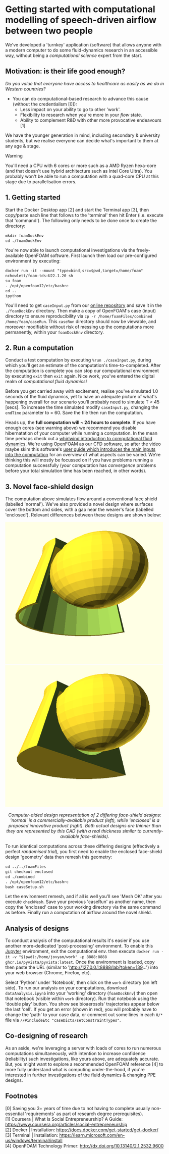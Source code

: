 # Getting started with computational modelling of speech-driven airflow between two people
We've developed a 'turnkey' application (software) that allows anyone with a modern computer to do some fluid-dynamics research in an accessible way, without being a _computational science_ expert from the start. 

## Motivation: is their life good enough?
_Do you value that everyone have access to healthcare as easily as we do in Western countries?_
 - You can do computational-based research to advance this cause (without the credentialism [0]):
   - Less impact on your ability to go to other 'work'.
   - Flexibility to research when you're more in your _flow_ state.
   - Ability to complement R&D with other more provocative endeavours [1].

We have the younger generation in mind, including secondary & university students, but we realise everyone can decide what's important to them at any age & stage.

> [!WARNING]
> You'll need a CPU with 6 cores or more such as a AMD Ryzen hexa-core (and that doesn't use hybrid architecture such as Intel Core Ultra). You probably won't be able to run a computation with a quad-core CPU at this stage due to parallelisation errors.

## 1. Getting started
Start the Docker Desktop app [2] and start the Terminal app [3], then copy/paste each line that follows to the 'terminal' then hit Enter (i.e. execute that 'command'). The following only needs to be done once to create the directory:
```
mkdir foamDockEnv
cd ./foamDockEnv
``` 

You're now able to launch computational investigations via the freely-available OpenFOAM software. First launch then load our pre-configured environment by executing:
```
docker run -it --mount "type=bind,src=$pwd,target=/home/foam" nchowlett/foam-tds:U22.1.20 sh
su foam
. /opt/openfoam12/etc/bashrc
cd ..
ipython
```
You'll need to get `caseInput.py` from our [online repository](https://github.com/TessellateDataScience/faceShieldOptimisations/tree/main/getStarted) and save it in the `./foamDockEnv` directory. Then make a copy of OpenFOAM's case (input) directory to ensure reproducibility via `cp -r /home/foamFiles/combined /home/foam/caseRun`. This `caseRun` directory should now be viewable, and moreover modifiable without risk of messing up the computations more permanently, within your `foamDockEnv` directory.

## 2. Run a computation
Conduct a test computation by executing `%run ./caseInput.py`, during which you'll get an estimate of the computation's time-to-completed. After the computation is complete you can stop our computational environment by executing `exit` then `exit` again. Nice work, you've entered the digital realm of _computational fluid dynamics_!

Before you get carried away with excitement, realise you've simulated 1.0 seconds of the fluid dynamics, yet to have an adequate picture of what's happening overall for our scenario you'll probably need to simulate T > 45 [secs]. To increase the time simulated modify `caseInput.py`, changing the `endTime` parameter to	= 60. Save the file then run the computation. 

Heads up, the **full computation will ~ 24 hours to complete**. If you have enough cores (see warning above) we recommend you disable hibernatation of your computer while running a computation. In the mean time perhaps check out a [whirlwind introduction to computational fluid dynamics](https://www.youtube.com/watch?v=EYPH6ef3dDA). We're using OpenFOAM as our CFD software, so after the video maybe skim this software's [user guide which introduces the main inputs into the computation](https://doc.cfd.direct/openfoam/user-guide-v13/cases) for an overview of what aspects can be varied. We're thinking this will mostly be focussed on if you have problems running a computation successfully (your computation has _convergence_ problems before your total simulation time has been reached, in other words).

## 3. Novel face-shield design
The computation above simulates flow around a conventional face shield (labelled 'normal'). We've also provided a novel design where surfaces cover the bottom and sides, with a gap near the wearer's face (labelled 'enclosed'). Relevant differences between these designs are shown below:

<img src="shieldNormalMod.png" width="500" height="450"/> <img src="shieldEnclosedMod.png" width="500" height="450"/> 
<p align="center"><i>
  Computer-aided design representation of 2 differing face-shield designs: 'normal' is a commercially-available product (left), while 'enclosed' is a proposed innovative product (right). Both actual designs are thinner than they are represented by this CAD (with a real thickness similar to currently-available face-shields).
</i></p>

To run identical computations across these differing designs (effectively a perfect _randomised trial_), you first need to enable the enclosed face-shield design 'geometry' data then remesh this geometry: 
```
cd ../../foamFiles  
git checkout enclosed
cd ./combined
. /opt/openfoam12/etc/bashrc
bash caseSetup.sh
```

Let the environment remesh, and if all is well you'll see 'Mesh OK' after you execute `checkMesh`. Save your previous 'caseRun' as another name, then copy the 'enclosed' case to your working directory via the same command as before. Finally run a computation of airflow around the novel shield.

## Analysis of designs
To conduct analysis of the computational results it's easier if you use another more-dedicated 'post-processing' environment. To enable this [Jupyter](https://jupyter.org/) environment, exit the computational env. then execute `docker run -it -v "$(pwd):/home/jovyan/work" -p 8888:8888 ghcr.io/pyvista/pyvista:latest`. Once the environment is loaded, copy then paste the URL (similar to 'http://127.0.0.1:8888/lab?token=139...') into your web browser (Chrome, Firefox, etc). 

Select 'Python' under 'Notebook', then click on the `work` directory (on left side). To run our analysis on your computations, download `dataAnalysis.ipynb` into your 'working' directory (`foamDockEnv`) then open that notebook (visible within `work` directory). Run that notebook using the 'double play' button. You show see bioaerosols' trajectories appear below the last 'cell'. If you get an error (shown in red), you will probably have to change the 'path' to your case data, or comment out some lines in each `0/*` file via `//#includeEtc "caseDicts/setConstraintTypes"`.

## Co-designing of research
As an aside, we're leveraging a server with loads of cores to run numerous computations simultaneously, with intention to increase confidence (reliability) such investigations, like yours above, are adequately accurate. But, you might want to explore a recommended OpenFOAM reference [4] to more fully understand what is computing under-the-hood, if you're interested in further investigations of the fluid dynamics & changing PPE designs.

## Footnotes
[0] Saving you 3+ years of time due to not having to complete usually non-essential 'requirements' as part of research degree prerequisites).  
[1] Coursera | What Is Social Entrepreneurship? A Guide: https://www.coursera.org/articles/social-entrepreneurship  
[2] Docker | Installation: https://docs.docker.com/get-started/get-docker/  
[3] Terminal | Installation: https://learn.microsoft.com/en-us/windows/terminal/install  
[4] OpenFOAM Technology Primer: http://dx.doi.org/10.13140/2.1.2532.9600  
